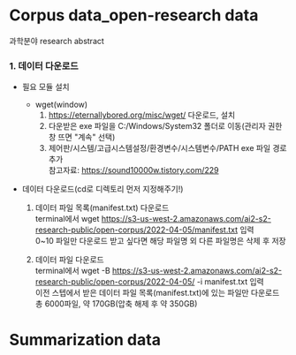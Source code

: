 # Corpus data_open-research data
과학분야 research abstract
### 1. 데이터 다운로드 
- 필요 모듈 설치  
  - wget(window)  
    1. https://eternallybored.org/misc/wget/ 다운로드, 설치  
    2. 다운받은 exe 파일을 C:/Windows/System32 폴더로 이동(관리자 권한 창 뜨면 "계속" 선택)  
    3. 제어판/시스템/고급시스템설정/환경변수/시스템변수/PATH exe 파일 경로 추가  
    참고자료: https://sound10000w.tistory.com/229  


- 데이터 다운로드(cd로 디렉토리 먼저 지정해주기!)
  1. 데이터 파일 목록(manifest.txt) 다운로드  
  terminal에서 wget https://s3-us-west-2.amazonaws.com/ai2-s2-research-public/open-corpus/2022-04-05/manifest.txt 입력  
  0~10 파일만 다운로드 받고 싶다면 해당 파일명 외 다른 파일명은 삭제 후 저장
     
  2. 데이터 파일 다운로드  
  terminal에서 wget -B https://s3-us-west-2.amazonaws.com/ai2-s2-research-public/open-corpus/2022-04-05/ -i manifest.txt 입력  
  이전 스텝에서 받은 데이터 파일 목록(manifest.txt)에 있는 파일만 다운로드  
  총 6000파일, 약 170GB(압축 해제 후 약 350GB)

# Summarization data
